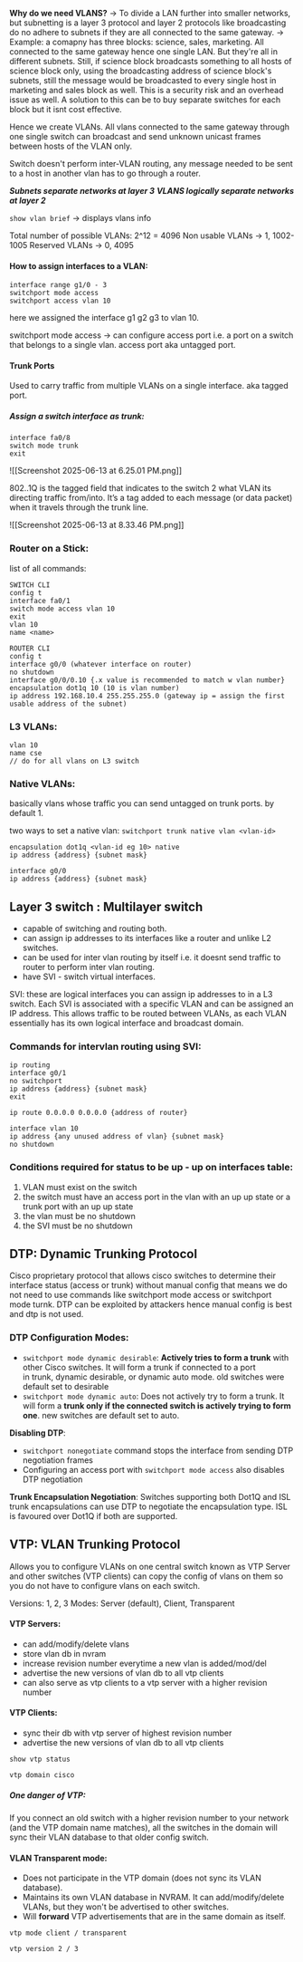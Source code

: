 **Why do we need VLANS?**
-> To divide a LAN further into smaller networks, but subnetting is a layer 3 protocol and layer 2 protocols like broadcasting do no adhere to subnets if they are all connected to the same gateway.
-> Example: a comapny has three blocks: science, sales, marketing. All connected to the same gateway hence one single LAN. But they're all in different subnets. Still, if science block broadcasts something to all hosts of science block only, using the broadcasting address of science block's subnets, still the message would be broadcasted to every single host in marketing and sales block as well. This is a security risk and an overhead issue as well.
A solution to this can be to buy separate switches for each block but it isnt cost effective.

Hence we create VLANs. All vlans connected to the same gateway through one single switch can broadcast and send unknown unicast frames between hosts of the VLAN only.

Switch doesn't perform inter-VLAN routing, any message needed to be sent to a host in another vlan has to go through a router.

***Subnets separate networks at layer 3***
***VLANS logically separate networks at layer 2***

`show vlan brief` -> displays vlans info

Total number of possible VLANs: 2^12 = 4096
Non usable VLANs -> 1, 1002-1005
Reserved VLANs -> 0, 4095

#### How to assign interfaces to a VLAN:
```
interface range g1/0 - 3
switchport mode access
switchport access vlan 10
```

here we assigned the interface g1 g2 g3 to vlan 10.

switchport mode access -> can configure access port i.e. a port on a switch that belongs to a single vlan. access port aka untagged port.

#### Trunk Ports
Used to carry traffic from multiple VLANs on a single interface. aka tagged port.
##### Assign a switch interface as trunk:
```
interface fa0/8
switch mode trunk
exit
```

![[Screenshot 2025-06-13 at 6.25.01 PM.png]]

802..1Q is the tagged field that indicates to the switch 2 what VLAN its directing traffic from/into.
It’s a tag added to each message (or data packet) when it travels through the trunk line.

![[Screenshot 2025-06-13 at 8.33.46 PM.png]]

### Router on a Stick:
list of all commands:
```
SWITCH CLI
config t
interface fa0/1 
switch mode access vlan 10
exit
vlan 10
name <name>

ROUTER CLI
config t
interface g0/0 (whatever interface on router)
no shutdown
interface g0/0/0.10 {.x value is recommended to match w vlan number}
encapsulation dot1q 10 (10 is vlan number)
ip address 192.168.10.4 255.255.255.0 (gateway ip = assign the first usable address of the subnet)
```

### L3 VLANs:
```
vlan 10
name cse
// do for all vlans on L3 switch

```


### Native VLANs:
basically vlans whose traffic you can send untagged on trunk ports. by default 1.

two ways to set a native vlan:
`switchport trunk native vlan <vlan-id>`

```
encapsulation dot1q <vlan-id eg 10> native
ip address {address} {subnet mask}
```

```
interface g0/0
ip address {address} {subnet mask}
```

## Layer 3 switch : Multilayer switch
- capable of switching and routing both.
- can assign ip addresses to its interfaces like a router and unlike L2 switches.
- can be used for inter vlan routing by itself i.e. it doesnt send traffic to router to perform inter vlan routing.
- have SVI - switch virtual interfaces. 

SVI: these are logical interfaces you can assign ip addresses to in a L3 switch.
Each SVI is associated with a specific VLAN and can be assigned an IP address. This allows traffic to be routed between VLANs, as each VLAN essentially has its own logical interface and broadcast domain.

### Commands for intervlan routing using SVI:
```
ip routing
interface g0/1
no switchport
ip address {address} {subnet mask}
exit
```

`ip route 0.0.0.0 0.0.0.0 {address of router}`

```
interface vlan 10
ip address {any unused address of vlan} {subnet mask}
no shutdown
```

### Conditions required for status to be up - up on interfaces table:
1. VLAN must exist on the switch
2. the switch must have an access port in the vlan with an up up state or a trunk port with an up up state
3. the vlan must be no shutdown
4. the SVI must be no shutdown

## DTP: Dynamic Trunking Protocol
Cisco proprietary protocol that allows cisco switches to determine their interface status (access or trunk) without manual config that means we do not need to use commands like switchport mode access or switchport mode turnk.
DTP can be exploited by attackers hence manual config is best and dtp is not used.

### DTP Configuration Modes:

- `switchport mode dynamic desirable`: **Actively tries to form a trunk** with other Cisco switches. It will form a trunk if connected to a port in trunk, dynamic desirable, or dynamic auto mode. old switches were default set to desirable
- `switchport mode dynamic auto`: Does not actively try to form a trunk. It will form a **trunk only if the connected switch is actively trying to form one**. new switches are default set to auto.

**Disabling DTP**:

- `switchport nonegotiate` command stops the interface from sending DTP negotiation frames 
- Configuring an access port with `switchport mode access` also disables DTP negotiation

**Trunk Encapsulation Negotiation**: 
Switches supporting both Dot1Q and ISL trunk encapsulations can use DTP to negotiate the encapsulation type. ISL is favoured over Dot1Q if both are supported.

## VTP: VLAN Trunking Protocol
Allows you to configure VLANs on one central switch known as VTP Server and other switches (VTP clients) can copy the config of vlans on them so you do not have to configure vlans on each switch.

Versions: 1, 2, 3
Modes: Server (default), Client, Transparent

#### VTP Servers:
- can add/modify/delete vlans
- store vlan db in nvram
- increase revision number everytime a new vlan is added/mod/del
- advertise the new versions of vlan db to all vtp clients
- can also serve as vtp clients to a vtp server with a higher revision number

#### VTP Clients:
- sync their db with vtp server of highest revision number
-  advertise the new versions of vlan db to all vtp clients 

`show vtp status`

 `vtp domain cisco`

##### One danger of VTP:
If you connect an old switch with a higher revision number to your network (and the VTP domain name matches), all the switches in the domain will sync their VLAN database to that older config switch.

#### VLAN Transparent mode:

- Does not participate in the VTP domain (does not sync its VLAN database).
- Maintains its own VLAN database in NVRAM. It can add/modify/delete VLANs, but they won't be advertised to other switches.
- Will **forward** VTP advertisements that are in the same domain as itself.

```
vtp mode client / transparent
```

```
vtp version 2 / 3
```